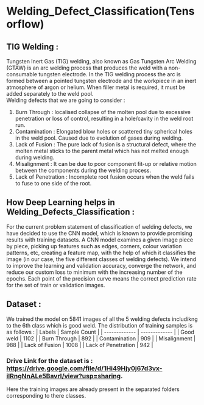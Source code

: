 # Welding_Defect_Classification(Tensorflow)
## TIG Welding : 
Tungsten Inert Gas (TIG) welding, also known as Gas Tungsten Arc Welding (GTAW)  is an arc welding process that produces the weld with a non-consumable tungsten  electrode. In the TIG welding process the arc is formed between a pointed tungsten  electrode and the workpiece in an inert atmosphere of argon or helium. When filler metal is required, it must be added separately to the  weld pool.  
Welding defects that we are going to consider : 
  1) Burn Through :  localised collapse of the molten pool due to excessive penetration or loss of control, resulting in a hole/cavity in the weld root run.
  2) Contamination : Elongated blow holes or scattered tiny spherical holes in the weld pool. Caused due to evolution of gases during welding.
  3) Lack of Fusion : The pure lack of fusion is a structural defect, where the molten metal sticks to the parent metal which has not melted enough during welding.
  4) Misalignment : It can be due to poor component fit-up or relative motion between the components during the welding process.
  5) Lack of Penetration : Incomplete root fusion occurs when the weld fails to fuse to one side of the root. 

## How Deep Learning helps in Welding_Defects_Classification : 
For the current problem statement of classification of welding defects, we have decided to use the CNN model, which is known to provide promising results with training datasets. A CNN model examines a given image piece by piece, picking up features such as edges, corners, colour variation patterns, etc, creating a feature map, with the help of which it classifies the image (in our case, the five different classes of welding defects). We intend to improve the learning and validation accuracy, converge the network, and reduce our custom loss to minimum with the increasing number of the epochs. Each point of the precision curve means the correct prediction rate for the set of train or validation images.

## Dataset : 
We trained the model on 5841 images of all the 5 welding defects includikng to the 6th class which is good weld.
The distribution of training samples is as follows : 
| Labels  | Sample Count |
| ------------- | ------------- |
| Good weld	 | 1102 |
| Burn Through  | 892  |
| Contamination  | 909  |
| Misalignment  | 988  |
| Lack of Fusion  | 1008  |
| Lack of Penetration  | 942  |
### Drive Link for the dataset is : https://drive.google.com/file/d/1Hi49Hjy0j67d3vx-iIRngNnALe5BavrI/view?usp=sharing.
Here the training images are already present in the separated folders corresponding to there classes.
